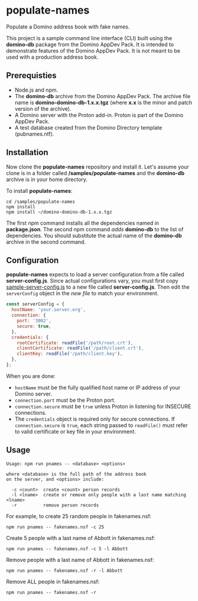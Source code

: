 <!-- ------------------------------------------------------------------------ -->
<!-- Copyright 2019 HCL Technologies Ltd.                                     -->
<!--                                                                          -->
<!-- Licensed under the Apache License, Version 2.0 (the "License");          -->
<!-- you may not use this file except in compliance with the License.         -->
<!-- You may obtain a copy of the License at                                  -->
<!--                                                                          -->
<!--     http://www.apache.org/licenses/LICENSE-2.0                           -->
<!--                                                                          -->
<!-- Unless required by applicable law or agreed to in writing, software      -->
<!-- distributed under the License is distributed on an "AS IS" BASIS,        -->
<!-- WITHOUT WARRANTIES OR CONDITIONS OF ANY KIND, either express or implied. -->
<!-- See the License for the specific language governing permissions and      -->
<!-- limitations under the License.                                           -->
<!-- ------------------------------------------------------------------------ -->

# populate-names

Populate a Domino address book with fake names.

This project is a sample command line interface (CLI) built using the **domino-db**
package from the Domino AppDev Pack. It is intended to demonstrate features of
the Domino AppDev Pack. It is not meant to be used with a production address book.

## Prerequisties

- Node.js and npm.
- The **domino-db** archive from the Domino AppDev Pack. The archive file
  name is **domino-domino-db-1.x.x.tgz** (where **x.x** is the minor and
  patch version of the archive).
- A Domino server with the Proton add-in. Proton is part of the Domino AppDev
  Pack.
- A test database created from the Domino Directory template (pubnames.ntf).

## Installation

Now clone the **populate-names** repository and install it. Let's assume your
clone is in a folder called **/samples/populate-names** and the **domino-db**
archive is in your home directory.

To install **populate-names**:

```text
cd /samples/populate-names
npm install
npm install ~/domino-domino-db-1.x.x.tgz
```

The first npm command installs all the dependencies named in **package.json**.
The second npm command _adds_ **domino-db** to the list of dependencies. You should
substitute the actual name of the **domino-db** archive in the second command.

## Configuration

**populate-names** expects to load a server configuration from a file called
**server-config.js**. Since actual configurations vary, you must first
copy [sample-server-config.js](sample-server-config.js) to a new file called
**server-config.js**. Then edit the `serverConfig` object in the _new file_ to
match your environment.

```js
const serverConfig = {
  hostName: 'your.server.org',
  connection: {
    port: '3002',
    secure: true,
  },
  credentials: {
    rootCertificate: readFile('/path/root.crt'),
    clientCertificate: readFile('/path/client.crt'),
    clientKey: readFile('/path/client.key'),
  },
};
```

When you are done:

- `hostName` must be the fully qualified host name or IP address of your
   Domino server.
- `connection.port` must be the Proton port.
- `connection.secure` must be `true` unless Proton in listening for INSECURE
   connections.
- The `credentials` object is required only for secure connections. If
  `connection.secure` is `true`, each string passed to `readFile()` must
  refer to valid certificate or key file in your environment.

## Usage

```text
Usage: npm run pnames -- <database> <options>

where <database> is the full path of the address book
on the server, and <options> include:

  -c <count>  create <count> person records
  -l <lname>  create or remove only people with a last name matching <lname>
  -r          remove person records
```

For example, to create 25 random people in fakenames.nsf:

```text
npm run pnames -- fakenames.nsf -c 25
```

Create 5 people with a last name of Abbott in fakenames.nsf:

```text
npm run pnames -- fakenames.nsf -c 5 -l Abbott
```

Remove people with a last name of Abbott in fakenames.nsf:

```text
npm run pnames -- fakenames.nsf -r -l Abbott
```
Remove ALL people in fakenames.nsf:

```text
npm run pnames -- fakenames.nsf -r
```
